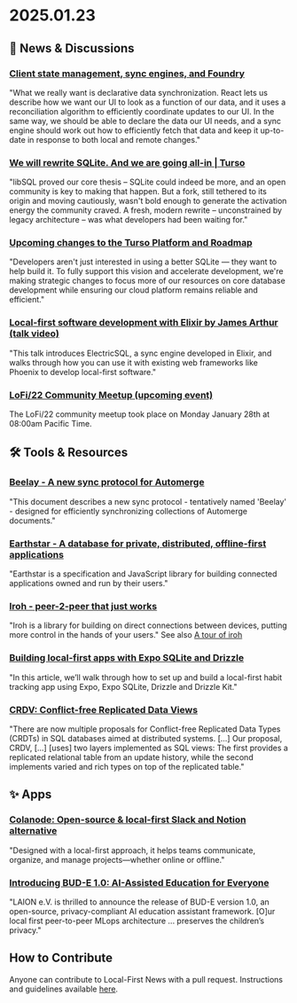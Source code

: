 # 2025.01.23

## 📰 News & Discussions

### [Client state management, sync engines, and Foundry](https://bobbyfidz.tech/posts/client-state-management)
"What we really want is declarative data synchronization. React lets us describe how we want our UI to look as a function of our data, and it uses a reconciliation algorithm to efficiently coordinate updates to our UI. In the same way, we should be able to declare the data our UI needs, and a sync engine should work out how to efficiently fetch that data and keep it up-to-date in response to both local and remote changes."

### [We will rewrite SQLite. And we are going all-in | Turso](https://turso.tech/blog/we-will-rewrite-sqlite-and-we-are-going-all-in)
"libSQL proved our core thesis – SQLite could indeed be more, and an open community is key to making that happen. But a fork, still tethered to its origin and moving cautiously, wasn't bold enough to generate the activation energy the community craved. A fresh, modern rewrite – unconstrained by legacy architecture – was what developers had been waiting for."

### [Upcoming changes to the Turso Platform and Roadmap](https://turso.tech/blog/upcoming-changes-to-the-turso-platform-and-roadmap)
"Developers aren't just interested in using a better SQLite — they want to help build it. To fully support this vision and accelerate development, we're making strategic changes to focus more of our resources on core database development while ensuring our cloud platform remains reliable and efficient."

### [Local-first software development with Elixir by James Arthur (talk video)](https://www.youtube.com/watch?v=tLJNO9H9AWc&t=210s)
"This talk introduces ElectricSQL, a sync engine developed in Elixir, and walks through how you can use it with existing web frameworks like Phoenix to develop local-first software."

### [LoFi/22 Community Meetup (upcoming event)](https://discord.gg/VyzFBZE6?event=1312983350033780807)
The LoFi/22 community meetup took place on Monday January 28th at 08:00am Pacific Time.


## 🛠️ Tools & Resources

### [Beelay - A new sync protocol for Automerge](https://github.com/automerge/beelay/blob/main/docs/protocol.md)
"This document describes a new sync protocol - tentatively named 'Beelay' - designed for efficiently synchronizing collections of Automerge documents."

### [Earthstar - A database for private, distributed, offline-first applications](https://earthstar-project.org/)
"Earthstar is a specification and JavaScript library for building connected applications owned and run by their users."

### [Iroh - peer-2-peer that just works](https://www.iroh.computer/)
"Iroh is a library for building on direct connections between devices, putting more control in the hands of your users." See also [A tour of iroh](https://www.reddit.com/r/rust/comments/1i3u2ld/a_tour_of_iroh/)

### [Building local-first apps with Expo SQLite and Drizzle](https://israataha.com/blog/build-local-first-app-with-expo-sqlite-and-drizzle/)
"In this article, we’ll walk through how to set up and build a local-first habit tracking app using Expo, Expo SQLite, Drizzle and Drizzle Kit."

### [CRDV: Conflict-free Replicated Data Views](https://nuno-faria.github.io/papers/crdv.pdf)
"There are now multiple proposals for Conflict-free Replicated Data Types (CRDTs) in SQL databases aimed at distributed systems. [...] Our proposal, CRDV, [...] [uses] two layers implemented as SQL views: The first provides a replicated relational table from an update history, while the second implements varied and rich types on top of the replicated table."


## ✨ Apps

### [Colanode: Open-source & local-first Slack and Notion alternative](https://colanode.com/)
"Designed with a local-first approach, it helps teams communicate, organize, and manage projects—whether online or offline."

### [Introducing BUD-E 1.0: AI-Assisted Education for Everyone](https://www.intel.com/content/www/us/en/developer/articles/technical/bud-e-ai-assisted-education-for-all.html)
"LAION e.V. is thrilled to announce the release of BUD-E version 1.0, an open-source, privacy-compliant AI education assistant framework. [O]ur local first peer-to-peer MLops architecture ... preserves the children’s privacy."


## How to Contribute
Anyone can contribute to Local-First News with a pull request. Instructions and guidelines available [here](https://github.com/localfirstnews/localfirstnews).
